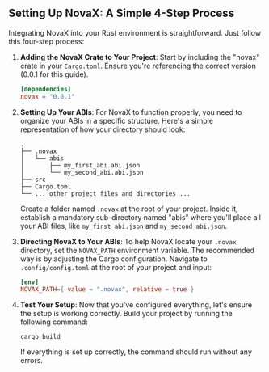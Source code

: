## Setting Up NovaX: A Simple 4-Step Process

Integrating NovaX into your Rust environment is straightforward. Just follow this four-step process:

1. **Adding the NovaX Crate to Your Project**:
   Start by including the "novax" crate in your `Cargo.toml`. Ensure you're referencing the correct version (0.0.1 for this guide).

   ```toml
   [dependencies]
   novax = "0.0.1"
   ```

2. **Setting Up Your ABIs**:
   For NovaX to function properly, you need to organize your ABIs in a specific structure. Here's a simple representation of how your directory should look:

   ```
   .
   ├── .novax
   │   └── abis
   │       ├── my_first_abi.abi.json
   │       └── my_second_abi.abi.json
   ├── src
   ├── Cargo.toml
   └── ... other project files and directories ...
   ```

   Create a folder named `.novax` at the root of your project. Inside it, establish a mandatory sub-directory named "abis" where you'll place all your ABI files, like `my_first_abi.json` and `my_second_abi.json`.

3. **Directing NovaX to Your ABIs**:
   To help NovaX locate your `.novax` directory, set the `NOVAX_PATH` environment variable. The recommended way is by adjusting the Cargo configuration. Navigate to `.config/config.toml` at the root of your project and input:

   ```toml
   [env]
   NOVAX_PATH={ value = ".novax", relative = true }
   ```

4. **Test Your Setup**:
   Now that you've configured everything, let's ensure the setup is working correctly. Build your project by running the following command:

   ```
   cargo build
   ```

   If everything is set up correctly, the command should run without any errors.